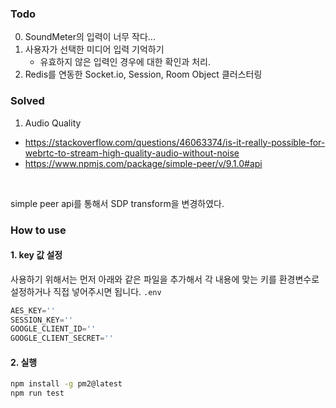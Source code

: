 ### Todo
0. SoundMeter의 입력이 너무 작다...
1. 사용자가 선택한 미디어 입력 기억하기
    - 유효하지 않은 입력인 경우에 대한 확인과 처리.
2. Redis를 연동한 Socket.io, Session, Room Object 클러스터링 

### Solved
1. Audio Quality
- https://stackoverflow.com/questions/46063374/is-it-really-possible-for-webrtc-to-stream-high-quality-audio-without-noise
- https://www.npmjs.com/package/simple-peer/v/9.1.0#api

<br/>

simple peer api를 통해서 SDP transform을 변경하였다.


### How to use
#### 1. key 값 설정
사용하기 위해서는 먼저 아래와 같은 파일을 추가해서 각 내용에 맞는 키를 환경변수로 설정하거나 직접 넣어주시면 됩니다.
`.env`
```js
AES_KEY=''
SESSION_KEY=''
GOOGLE_CLIENT_ID=''
GOOGLE_CLIENT_SECRET=''
```

#### 2. 실행
```sh
npm install -g pm2@latest
npm run test
``` 